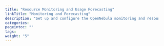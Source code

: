 ```yaml
---
title: "Resource Monitoring and Usage Forecasting"
linkTitle: "Monitoring and Forecasting"
description: "Set up and configure the OpenNebula monitoring and resource usage forecasting system"
categories:
pageintoc: ""
tags:
weight: "5"
---
```


<!--# Monitoring and Alerting -->

